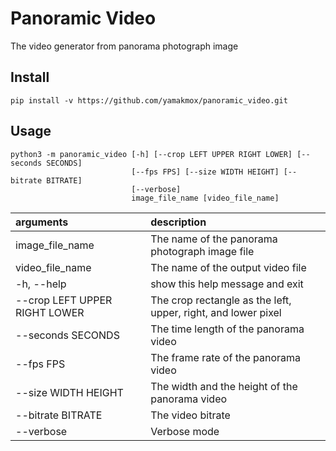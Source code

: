 # Panoramic Video

The video generator from panorama photograph image

## Install

```
pip install -v https://github.com/yamakmox/panoramic_video.git
```

## Usage

```
python3 -m panoramic_video [-h] [--crop LEFT UPPER RIGHT LOWER] [--seconds SECONDS]
                           [--fps FPS] [--size WIDTH HEIGHT] [--bitrate BITRATE]
                           [--verbose]
                           image_file_name [video_file_name]
```

|arguments |description |
|:---|:---|
|image_file_name       |The name of the panorama photograph image file|
|video_file_name       |The name of the output video file|
|-h, --help            |show this help message and exit|
|--crop LEFT UPPER RIGHT LOWER |The crop rectangle as the left, upper, right, and lower pixel|
|--seconds SECONDS     |The time length of the panorama video|
|--fps FPS             |The frame rate of the panorama video|
|--size WIDTH HEIGHT   |The width and the height of the panorama video|
|--bitrate BITRATE     |The video bitrate|
|--verbose             |Verbose mode|
